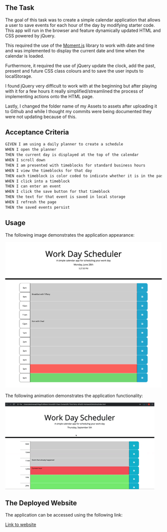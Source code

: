 # <Third-Party APIs: Work Day Scheduler>

## The Task

The goal of this task was to create a simple calendar application that allows a user to save events for each hour of the day by modifying starter code. This app will run in the browser and feature dynamically updated HTML and CSS powered by jQuery.

This required the use of the [Moment.js](https://momentjs.com/) library to work with date and time and was implemented to display the current date and time when the calendar is loaded. 

Furthermore, it required the use of jQuery update the clock, add the past, present and future CSS class colours and to save the user inputs to localStorage. 

I found jQuery very difficult to work with at the beginning but after playing with it for a few hours it really simplified/streamlined the process of implementing actions onto the HTML page. 

Lastly, I changed the folder name of my Assets to assets after uploading it to Github and while I thought my commits were being documented they were not updating because of this. 

## Acceptance Criteria

```md
GIVEN I am using a daily planner to create a schedule
WHEN I open the planner
THEN the current day is displayed at the top of the calendar
WHEN I scroll down
THEN I am presented with timeblocks for standard business hours
WHEN I view the timeblocks for that day
THEN each timeblock is color coded to indicate whether it is in the past, present, or future
WHEN I click into a timeblock
THEN I can enter an event
WHEN I click the save button for that timeblock
THEN the text for that event is saved in local storage
WHEN I refresh the page
THEN the saved events persist
```
## Usage 

The following image demonstrates the application appearance:

![A daily planner calendar.](./Assets/images/sample.png)

The following animation demonstrates the application functionality:

![A user clicks on slots on the color-coded calendar and edits the events.](./Assets/images/function.gif)

## The Deployed Website 

The application can be accessed using the following link: 

[Link to website](https://davidszamek.github.io/daily-planner/index.html "Daily Planner Homepage")
